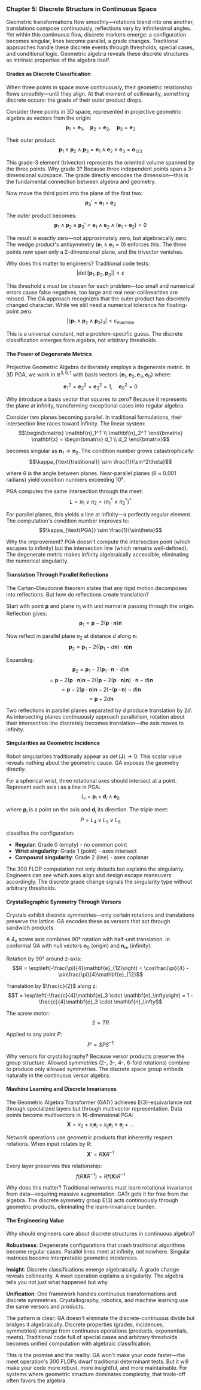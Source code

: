 ### Chapter 5: Discrete Structure in Continuous Space

Geometric transformations flow smoothly—rotations blend into one another, translations compose continuously, reflections vary by infinitesimal angles. Yet within this continuous flow, discrete markers emerge: a configuration becomes singular, lines become parallel, a grade changes. Traditional approaches handle these discrete events through thresholds, special cases, and conditional logic. Geometric algebra reveals these discrete structures as intrinsic properties of the algebra itself.

#### Grades as Discrete Classification

When three points in space move continuously, their geometric relationship flows smoothly—until they align. At that moment of collinearity, something discrete occurs: the grade of their outer product drops.

Consider three points in 3D space, represented in projective geometric algebra as vectors from the origin:
$$\mathbf{p}_1 = \mathbf{e}_1, \quad \mathbf{p}_2 = \mathbf{e}_2, \quad \mathbf{p}_3 = \mathbf{e}_3$$

Their outer product:
$$\mathbf{p}_1 \wedge \mathbf{p}_2 \wedge \mathbf{p}_3 = \mathbf{e}_1 \wedge \mathbf{e}_2 \wedge \mathbf{e}_3 = \mathbf{e}_{123}$$

This grade-3 element (trivector) represents the oriented volume spanned by the three points. Why grade 3? Because three independent points span a 3-dimensional subspace. The grade directly encodes the dimension—this is the fundamental connection between algebra and geometry.

Now move the third point into the plane of the first two:
$$\mathbf{p}_3' = \mathbf{e}_1 + \mathbf{e}_2$$

The outer product becomes:
$$\mathbf{p}_1 \wedge \mathbf{p}_2 \wedge \mathbf{p}_3' = \mathbf{e}_1 \wedge \mathbf{e}_2 \wedge (\mathbf{e}_1 + \mathbf{e}_2) = 0$$

The result is exactly zero—not approximately zero, but algebraically zero. The wedge product's antisymmetry ($\mathbf{e}_1 \wedge \mathbf{e}_1 = 0$) enforces this. The three points now span only a 2-dimensional plane, and the trivector vanishes.

Why does this matter to engineers? Traditional code tests:
$$|\det[\mathbf{p}_1, \mathbf{p}_2, \mathbf{p}_3]| < \varepsilon$$

This threshold ε must be chosen for each problem—too small and numerical errors cause false negatives, too large and real near-collinearities are missed. The GA approach recognizes that the outer product has discretely changed character. While we still need a numerical tolerance for floating-point zero:
$$|\langle\mathbf{p}_1 \wedge \mathbf{p}_2 \wedge \mathbf{p}_3\rangle_3| < \varepsilon_{\text{machine}}$$

This is a universal constant, not a problem-specific guess. The discrete classification emerges from algebra, not arbitrary thresholds.

#### The Power of Degenerate Metrics

Projective Geometric Algebra deliberately employs a degenerate metric. In 3D PGA, we work in $\mathbb{R}^{3,0,1}$ with basis vectors $\{\mathbf{e}_1, \mathbf{e}_2, \mathbf{e}_3, \mathbf{e}_0\}$ where:
$$\mathbf{e}_1^2 = \mathbf{e}_2^2 = \mathbf{e}_3^2 = 1, \quad \mathbf{e}_0^2 = 0$$

Why introduce a basis vector that squares to zero? Because it represents the plane at infinity, transforming exceptional cases into regular algebra.

Consider two planes becoming parallel. In traditional formulations, their intersection line races toward infinity. The linear system:
$$\begin{bmatrix} \mathbf{n}_1^T \\ \mathbf{n}_2^T \end{bmatrix} \mathbf{x} = \begin{bmatrix} d_1 \\ d_2 \end{bmatrix}$$

becomes singular as $\mathbf{n}_1 \to \mathbf{n}_2$. The condition number grows catastrophically:
$$\kappa_{\text{traditional}} \sim \frac{1}{\sin^2\theta}$$

where θ is the angle between planes. Near-parallel planes (θ ≈ 0.001 radians) yield condition numbers exceeding 10⁶.

PGA computes the same intersection through the meet:
$$L = \pi_1 \vee \pi_2 = (\pi_1^* \wedge \pi_2^*)^*$$

For parallel planes, this yields a line at infinity—a perfectly regular element. The computation's condition number improves to:
$$\kappa_{\text{PGA}} \sim \frac{1}{\sin\theta}$$

Why the improvement? PGA doesn't compute the intersection point (which escapes to infinity) but the intersection line (which remains well-defined). The degenerate metric makes infinity algebraically accessible, eliminating the numerical singularity.

#### Translation Through Parallel Reflections

The Cartan-Dieudonné theorem states that any rigid motion decomposes into reflections. But how do reflections create translation?

Start with point $\mathbf{p}$ and plane $\pi_1$ with unit normal $\mathbf{n}$ passing through the origin. Reflection gives:
$$\mathbf{p}_1 = \mathbf{p} - 2(\mathbf{p} \cdot \mathbf{n})\mathbf{n}$$

Now reflect in parallel plane $\pi_2$ at distance $d$ along $\mathbf{n}$:
$$\mathbf{p}_2 = \mathbf{p}_1 - 2((\mathbf{p}_1 - d\mathbf{n}) \cdot \mathbf{n})\mathbf{n}$$

Expanding:
$$\mathbf{p}_2 = \mathbf{p}_1 - 2(\mathbf{p}_1 \cdot \mathbf{n} - d)\mathbf{n}$$
$$= \mathbf{p} - 2(\mathbf{p} \cdot \mathbf{n})\mathbf{n} - 2((\mathbf{p} - 2(\mathbf{p} \cdot \mathbf{n})\mathbf{n}) \cdot \mathbf{n} - d)\mathbf{n}$$
$$= \mathbf{p} - 2(\mathbf{p} \cdot \mathbf{n})\mathbf{n} - 2(-(\mathbf{p} \cdot \mathbf{n}) - d)\mathbf{n}$$
$$= \mathbf{p} + 2d\mathbf{n}$$

Two reflections in parallel planes separated by $d$ produce translation by $2d$. As intersecting planes continuously approach parallelism, rotation about their intersection line discretely becomes translation—the axis moves to infinity.

#### Singularities as Geometric Incidence

Robot singularities traditionally appear as $\det(\mathbf{J}) \to 0$. This scalar value reveals nothing about the geometric cause. GA exposes the geometry directly.

For a spherical wrist, three rotational axes should intersect at a point. Represent each axis $i$ as a line in PGA:
$$L_i = \mathbf{p}_i + \mathbf{d}_i \wedge \mathbf{e}_0$$

where $\mathbf{p}_i$ is a point on the axis and $\mathbf{d}_i$ its direction. The triple meet:
$$P = L_4 \vee L_5 \vee L_6$$

classifies the configuration:
- **Regular**: Grade 0 (empty) - no common point
- **Wrist singularity**: Grade 1 (point) - axes intersect
- **Compound singularity**: Grade 2 (line) - axes coplanar

The 300 FLOP computation not only detects but explains the singularity. Engineers can see which axes align and design escape maneuvers accordingly. The discrete grade change signals the singularity type without arbitrary thresholds.

#### Crystallographic Symmetry Through Versors

Crystals exhibit discrete symmetries—only certain rotations and translations preserve the lattice. GA encodes these as versors that act through sandwich products.

A 4₂ screw axis combines 90° rotation with half-unit translation. In conformal GA with null vectors $\mathbf{n}_0$ (origin) and $\mathbf{n}_\infty$ (infinity):

Rotation by 90° around z-axis:
$$R = \exp\left(-\frac{\pi}{4}\mathbf{e}_{12}\right) = \cos\frac{\pi}{4} - \sin\frac{\pi}{4}\mathbf{e}_{12}$$

Translation by $\frac{c}{2}$ along z:
$$T = \exp\left(-\frac{c}{4}\mathbf{e}_3 \cdot \mathbf{n}_\infty\right) = 1 - \frac{c}{4}\mathbf{e}_3 \cdot \mathbf{n}_\infty$$

The screw motor:
$$S = TR$$

Applied to any point $P$:
$$P' = SPS^{-1}$$

Why versors for crystallography? Because versor products preserve the group structure. Allowed symmetries (2-, 3-, 4-, 6-fold rotations) combine to produce only allowed symmetries. The discrete space group embeds naturally in the continuous versor algebra.

#### Machine Learning and Discrete Invariances

The Geometric Algebra Transformer (GATr) achieves E(3)-equivariance not through specialized layers but through multivector representation. Data points become multivectors in 16-dimensional PGA:
$$\mathbf{X} = x_0 + x_i\mathbf{e}_i + x_{ij}\mathbf{e}_i \wedge \mathbf{e}_j + \ldots$$

Network operations use geometric products that inherently respect rotations. When input rotates by $R$:
$$\mathbf{X}' = R\mathbf{X}R^{-1}$$

Every layer preserves this relationship:
$$f(R\mathbf{X}R^{-1}) = Rf(\mathbf{X})R^{-1}$$

Why does this matter? Traditional networks must learn rotational invariance from data—requiring massive augmentation. GATr gets it for free from the algebra. The discrete symmetry group E(3) acts continuously through geometric products, eliminating the learn-invariance burden.

#### The Engineering Value

Why should engineers care about discrete structures in continuous algebra?

**Robustness**: Degenerate configurations that crash traditional algorithms become regular cases. Parallel lines meet at infinity, not nowhere. Singular matrices become interpretable geometric incidences.

**Insight**: Discrete classifications emerge algebraically. A grade change reveals collinearity. A meet operation explains a singularity. The algebra tells you not just what happened but why.

**Unification**: One framework handles continuous transformations and discrete symmetries. Crystallography, robotics, and machine learning use the same versors and products.

The pattern is clear: GA doesn't eliminate the discrete-continuous divide but bridges it algebraically. Discrete properties (grades, incidences, symmetries) emerge from continuous operations (products, exponentials, meets). Traditional code full of special cases and arbitrary thresholds becomes unified computation with algebraic classification.

This is the promise and the reality. GA won't make your code faster—the meet operation's 300 FLOPs dwarf traditional determinant tests. But it will make your code more robust, more insightful, and more maintainable. For systems where geometric structure dominates complexity, that trade-off often favors the algebra.
